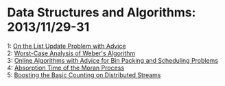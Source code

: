 # Data Structures and Algorithms: 2013/11/29-31  
1: [On the List Update Problem with Advice](https://doi.org/10.48550/arXiv.1311.7357)  
2: [Worst-Case Analysis of Weber's Algorithm](https://doi.org/10.48550/arXiv.1311.7369)  
3: [Online Algorithms with Advice for Bin Packing and Scheduling Problems](https://doi.org/10.48550/arXiv.1311.7589)  
4: [Absorption Time of the Moran Process](https://doi.org/10.48550/arXiv.1311.7631)  
5: [Boosting the Basic Counting on Distributed Streams](https://doi.org/10.48550/arXiv.1312.0042)  